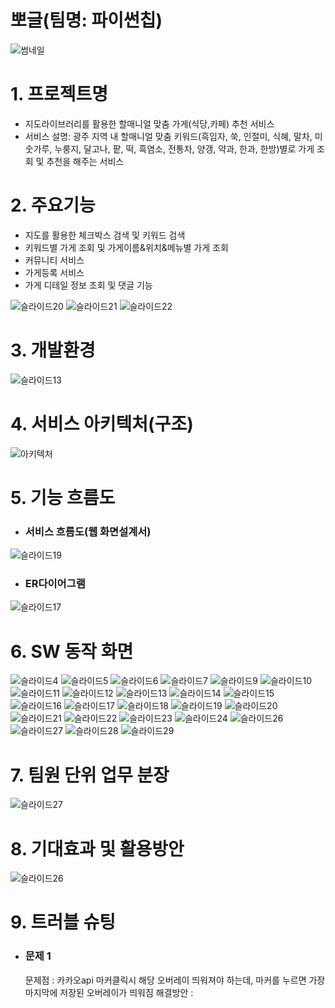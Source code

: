 # 뽀글(팀명: 파이썬칩)
![썸네일](https://user-images.githubusercontent.com/106040877/183540938-89886f26-5b4c-4f6e-8fec-4c414ea7dd09.jpg)

# 1. 프로젝트명
+ 지도라이브러리를 활용한 할매니얼 맞춤 가게(식당,카페) 추천 서비스
+ 서비스 설명: 광주 지역 내 할매니얼 맞춤 키워드(흑임자, 쑥, 인절미, 식혜, 말차, 미숫가루, 누룽지, 달고나, 팥, 떡, 흑염소, 전통차, 양갱, 약과, 한과, 한방)별로 가게 조회 및 추천을 해주는 서비스

# 2. 주요기능
+ 지도를 활용한 체크박스 검색 및 키워드 검색
+ 키워드별 가게 조회 및 가게이름&위치&메뉴별 가게 조회
+ 커뮤니티 서비스
+ 가게등록 서비스
+ 가게 디테일 정보 조회 및 댓글 기능

![슬라이드20](https://user-images.githubusercontent.com/106040877/183541894-efe711f9-ac24-4922-8d3a-fb79c9d5b9fb.JPG)
![슬라이드21](https://user-images.githubusercontent.com/106040877/183541846-21aec191-9585-4c51-976a-82cf6239c950.JPG)
![슬라이드22](https://user-images.githubusercontent.com/106040877/183541857-18cefa3f-6a8f-4b80-93f1-1bf8c8d578b9.JPG)


# 3. 개발환경
![슬라이드13](https://user-images.githubusercontent.com/106040877/183541703-4092c202-3ba2-4246-8b42-1cc47e89ac30.JPG)

# 4. 서비스 아키텍처(구조)
![아키텍처](https://user-images.githubusercontent.com/106040877/183542114-462fd399-268a-46ad-8205-9cd3e2abfded.jpg)

# 5. 기능 흐름도
+ ### 서비스 흐름도(웹 화면설계서)
![슬라이드19](https://user-images.githubusercontent.com/106040877/183542327-06710076-f125-479a-a10a-84d22b501bba.JPG)

+ ### ER다이어그램
![슬라이드17](https://user-images.githubusercontent.com/106040877/183542342-441c01f3-1c18-4c1f-9127-6463a4f06bf8.JPG)

# 6. SW 동작 화면
![슬라이드4](https://user-images.githubusercontent.com/106040877/183543243-49afa669-3b23-4fbe-b894-b810e806d746.JPG)
![슬라이드5](https://user-images.githubusercontent.com/106040877/183543272-77ae5058-b3ca-4ff6-8119-527afa445b1e.JPG)
![슬라이드6](https://user-images.githubusercontent.com/106040877/183543278-cfc17d57-b64c-492c-9618-fa76d4dc574d.JPG)
![슬라이드7](https://user-images.githubusercontent.com/106040877/183543282-9f7174ba-4d25-4dae-a152-ef0bf9a97c1f.JPG)
![슬라이드9](https://user-images.githubusercontent.com/106040877/183543298-08a04245-f277-4651-9ce1-288da6f1fa73.JPG)
![슬라이드10](https://user-images.githubusercontent.com/106040877/183543306-68e7cb2a-5337-4358-9898-45b551a2c1ef.JPG)
![슬라이드11](https://user-images.githubusercontent.com/106040877/183543317-ab8b1ce7-9eea-4b41-b3ea-7cd04b600153.JPG)
![슬라이드12](https://user-images.githubusercontent.com/106040877/183543329-c532c0f3-fc76-4937-b2fa-27d8d6cab430.JPG)
![슬라이드13](https://user-images.githubusercontent.com/106040877/183543343-42826dfe-de2a-4a09-b514-c4bc2b0dfff8.JPG)
![슬라이드14](https://user-images.githubusercontent.com/106040877/183543355-6a32a7b7-ec0d-4672-a2f9-84ad97b8a4e8.JPG)
![슬라이드15](https://user-images.githubusercontent.com/106040877/183543364-a4f38c24-d85f-4556-8177-7a23f07d40fd.JPG)
![슬라이드16](https://user-images.githubusercontent.com/106040877/183543387-1a7a7a11-2924-4544-b8c7-0cc9f4c6101c.JPG)
![슬라이드17](https://user-images.githubusercontent.com/106040877/183543391-b21a33e4-dab5-4f2d-8dec-38b8c873ce3a.JPG)
![슬라이드18](https://user-images.githubusercontent.com/106040877/183543394-a41b79f2-3289-4729-ad58-150892135fce.JPG)
![슬라이드19](https://user-images.githubusercontent.com/106040877/183543397-1cd2bd86-3eef-4718-ab73-079d256866aa.JPG)
![슬라이드20](https://user-images.githubusercontent.com/106040877/183543398-b59082a4-6815-4875-9b73-8670aea653a7.JPG)
![슬라이드21](https://user-images.githubusercontent.com/106040877/183543402-c55367c2-877f-44ba-907d-e31e3998a293.JPG)
![슬라이드22](https://user-images.githubusercontent.com/106040877/183543405-b478c113-af1d-4de9-ab5c-3f57c4c218f9.JPG)
![슬라이드23](https://user-images.githubusercontent.com/106040877/183543412-3c553124-1339-4d99-8711-474bd1f6ce1d.JPG)
![슬라이드24](https://user-images.githubusercontent.com/106040877/183543417-91a735f3-4c97-497e-ab0d-8de0dc69f774.JPG)
![슬라이드26](https://user-images.githubusercontent.com/106040877/183543422-6cd5a52d-32b1-44e2-9a4c-af78451ac7d6.JPG)
![슬라이드27](https://user-images.githubusercontent.com/106040877/183543427-9f6cb51a-baf5-4bbf-ac40-1ec4a1e671f1.JPG)
![슬라이드28](https://user-images.githubusercontent.com/106040877/183543431-bfd22a29-a9d9-4183-bb75-a988518600ba.JPG)
![슬라이드29](https://user-images.githubusercontent.com/106040877/183543433-62975a7f-0bac-4941-abd9-2f0d1106d6b6.JPG)

# 7. 팀원 단위 업무 분장
![슬라이드27](https://user-images.githubusercontent.com/106040877/183543508-22ac22b7-cb5d-460b-8ebc-31abe4fcbad7.JPG)

# 8. 기대효과 및 활용방안
![슬라이드26](https://user-images.githubusercontent.com/106040877/183544071-916dbfda-8615-43e7-a601-b3575407a3f4.JPG)

# 9. 트러블 슈팅
+ ### 문제 1
  문제점 : 카카오api 마커클릭시 해당 오버레이 띄워져야 하는데, 마커를 누르면 가장 마지막에 저장된 오버레이가 띄워짐
  해결방안 : 












